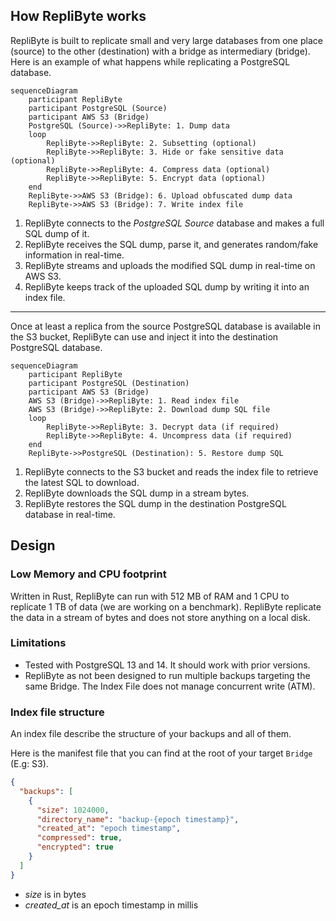 ## How RepliByte works

RepliByte is built to replicate small and very large databases from one place (source) to the other (destination) with a bridge as
intermediary (bridge). Here is an example of what happens while replicating a PostgreSQL database.

```mermaid
sequenceDiagram
    participant RepliByte
    participant PostgreSQL (Source)
    participant AWS S3 (Bridge)
    PostgreSQL (Source)->>RepliByte: 1. Dump data
    loop
        RepliByte->>RepliByte: 2. Subsetting (optional)
        RepliByte->>RepliByte: 3. Hide or fake sensitive data (optional)
        RepliByte->>RepliByte: 4. Compress data (optional)
        RepliByte->>RepliByte: 5. Encrypt data (optional)
    end
    RepliByte->>AWS S3 (Bridge): 6. Upload obfuscated dump data
    RepliByte->>AWS S3 (Bridge): 7. Write index file
```

1. RepliByte connects to the _PostgreSQL Source_ database and makes a full SQL dump of it.
2. RepliByte receives the SQL dump, parse it, and generates random/fake information in real-time.
3. RepliByte streams and uploads the modified SQL dump in real-time on AWS S3.
4. RepliByte keeps track of the uploaded SQL dump by writing it into an index file.

---

Once at least a replica from the source PostgreSQL database is available in the S3 bucket, RepliByte can use and inject it into the
destination PostgreSQL database.

```mermaid
sequenceDiagram
    participant RepliByte
    participant PostgreSQL (Destination)
    participant AWS S3 (Bridge)
    AWS S3 (Bridge)->>RepliByte: 1. Read index file
    AWS S3 (Bridge)->>RepliByte: 2. Download dump SQL file
    loop
        RepliByte->>RepliByte: 3. Decrypt data (if required)
        RepliByte->>RepliByte: 4. Uncompress data (if required)
    end
    RepliByte->>PostgreSQL (Destination): 5. Restore dump SQL
```

1. RepliByte connects to the S3 bucket and reads the index file to retrieve the latest SQL to download.
2. RepliByte downloads the SQL dump in a stream bytes.
3. RepliByte restores the SQL dump in the destination PostgreSQL database in real-time.

## Design

### Low Memory and CPU footprint

Written in Rust, RepliByte can run with 512 MB of RAM and 1 CPU to replicate 1 TB of data (we are working on a benchmark). RepliByte
replicate the data in a stream of bytes and does not store anything on a local disk.

### Limitations

- Tested with PostgreSQL 13 and 14. It should work with prior versions.
- RepliByte as not been designed to run multiple backups targeting the same Bridge. The Index File does not manage concurrent write (ATM).

### Index file structure

An index file describe the structure of your backups and all of them.

Here is the manifest file that you can find at the root of your target `Bridge` (E.g: S3).

```json
{
  "backups": [
    {
      "size": 1024000,
      "directory_name": "backup-{epoch timestamp}",
      "created_at": "epoch timestamp",
      "compressed": true,
      "encrypted": true
    }
  ]
}
```

- _size_ is in bytes
- _created_at_ is an epoch timestamp in millis
